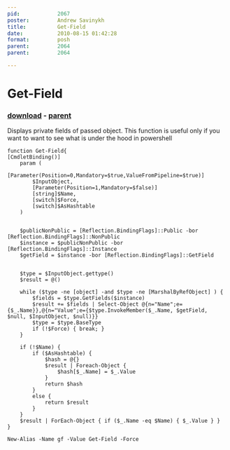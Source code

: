 ```yaml
---
pid:            2067
poster:         Andrew Savinykh
title:          Get-Field
date:           2010-08-15 01:42:28
format:         posh
parent:         2064
parent:         2064

---
```


# Get-Field

### [download](2067.ps1) - [parent](2064.md)

Displays private fields of passed object. This function is useful only if you want to want to see what is under the hood in powershell

```posh
function Get-Field{
[CmdletBinding()]
	param ( 
		[Parameter(Position=0,Mandatory=$true,ValueFromPipeline=$true)]
		$InputObject,
		[Parameter(Position=1,Mandatory=$false)]
		[string]$Name,
		[switch]$Force,
		[switch]$AsHashtable
	)
	
	
	$publicNonPublic = [Reflection.BindingFlags]::Public -bor [Reflection.BindingFlags]::NonPublic
	$instance = $publicNonPublic -bor [Reflection.BindingFlags]::Instance
	$getField = $instance -bor [Reflection.BindingFlags]::GetField
	
	
	$type = $InputObject.gettype()
	$result = @()
	
	while ($type -ne [object] -and $type -ne [MarshalByRefObject] ) {
		$fields = $type.GetFields($instance)
		$result += $fields | Select-Object @{n="Name";e={$_.Name}},@{n="Value";e={$type.InvokeMember($_.Name, $getField, $null, $InputObject, $null)}}
		$type = $type.BaseType
		if (!$Force) { break; }
	}
	
	if (!$Name) { 
		if ($AsHashtable) {
			$hash = @{}
			$result | Foreach-Object {
				$hash[$_.Name] = $_.Value
			}
			return $hash
		}
		else {
			return $result
		}
	}
	$result | ForEach-Object { if ($_.Name -eq $Name) { $_.Value } }
}

New-Alias -Name gf -Value Get-Field -Force

```

